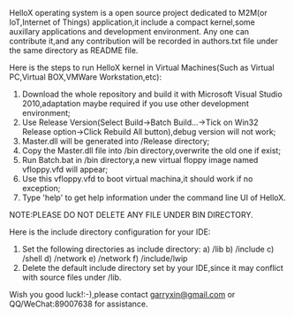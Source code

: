 HelloX operating system is a open source project dedicated to M2M(or IoT,Internet of Things) application,it include a compact kernel,some auxillary applications and development environment.
Any one can contribute it,and any contribution will be recorded in authors.txt file under the same directory as README file.

Here is the steps to run HelloX kernel in Virtual Machines(Such as Virtual PC,Virtual BOX,VMWare Workstation,etc):
1. Download the whole repository and build it with Microsoft Visual Studio 2010,adaptation maybe required if you use other development environment;
2. Use Release Version(Select Build->Batch Build...->Tick on Win32 Release option->Click Rebuild All button),debug version will not work;
3. Master.dll will be generated into /Release directory;
4. Copy the Master.dll file into /bin directory,overwrite the old one if exist;
5. Run Batch.bat in /bin directory,a new virtual floppy image named vfloppy.vfd will appear;
6. Use this vfloppy.vfd to boot virtual machina,it should work if no exception;
7. Type 'help' to get help information under the command line UI of HelloX.

NOTE:PLEASE DO NOT DELETE ANY FILE UNDER BIN DIRECTORY.

Here is the include directory configuration for your IDE:
1. Set the following directories as include directory:
   a) /lib
   b) /include
   c) /shell
   d) /network
   e) /network
   f) /include/lwip
2. Delete the default include directory set by your IDE,since it may conflict with source files under /lib.

Wish you good luck!:-),please contact garryxin@gmail.com or QQ/WeChat:89007638 for assistance.

